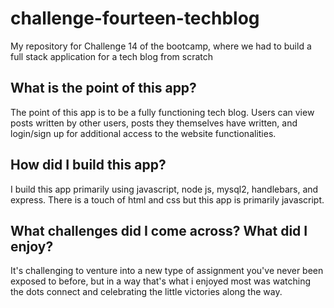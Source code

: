 # challenge-fourteen-techblog
My repository for Challenge 14 of the bootcamp, where we had to build a full stack application for a tech blog from scratch

## What is the point of this app?
The point of this app is to be a fully functioning tech blog. Users can view posts written by other users, posts they themselves have written, and login/sign up for additional access to the website functionalities.

## How did I build this app?
I build this app primarily using javascript, node js, mysql2, handlebars, and express. There is a touch of html and css but this app is primarily javascript.

## What challenges did I come across? What did I enjoy?
It's challenging to venture into a new type of assignment you've never been exposed to before, but in a way that's what i enjoyed most was watching the dots connect and celebrating the little victories along the way.
